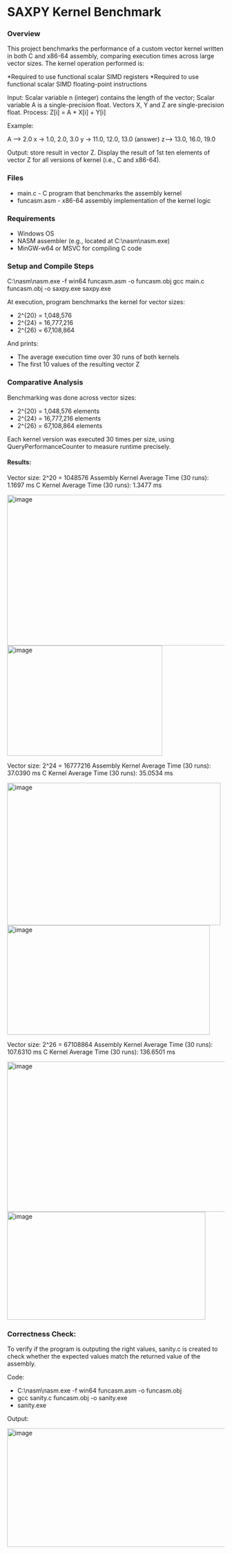 # SAXPY Kernel Benchmark

### Overview
This project benchmarks the performance of a custom vector kernel written in both C and x86-64 assembly, comparing execution times across large vector sizes. The kernel operation performed is:

*Required to use functional scalar SIMD registers
*Required to use functional scalar SIMD floating-point instructions

Input: Scalar variable n (integer) contains the length of the vector;  Scalar variable A is a single-precision float. Vectors X, Y and Z are single-precision float.
Process: Z[i] = A * X[i] + Y[i]

Example:

A --> 2.0
x -> 1.0, 2.0, 3.0
y -> 11.0, 12.0, 13.0
(answer) z--> 13.0, 16.0, 19.0

Output: store result in vector Z.  Display the result of 1st ten elements of vector Z for all versions of kernel (i.e., C and x86-64).

### Files
- main.c - C program that benchmarks the assembly kernel
- funcasm.asm - x86-64 assembly implementation of the kernel logic

### Requirements
- Windows OS
- NASM assembler (e.g., located at C:\nasm\nasm.exe)
- MinGW-w64 or MSVC for compiling C code

### Setup and Compile Steps

C:\nasm\nasm.exe -f win64 funcasm.asm -o funcasm.obj
gcc main.c funcasm.obj -o saxpy.exe
saxpy.exe

At execution, program benchmarks the kernel for vector sizes:
- 2^{20} = 1,048,576
- 2^{24} = 16,777,216
- 2^{26} = 67,108,864
  
And prints:
- The average execution time over 30 runs of both kernels
- The first 10 values of the resulting vector Z

### Comparative Analysis
Benchmarking was done across vector sizes:
- 2^{20} = 1,048,576 elements
- 2^{24} = 16,777,216 elements
- 2^{26} = 67,108,864 elements

Each kernel version was executed 30 times per size, using QueryPerformanceCounter to measure runtime precisely.
#### Results:
Vector size: 2^20 = 1048576
Assembly Kernel Average Time (30 runs): 1.1697 ms
C Kernel Average Time        (30 runs): 1.3477 ms

<img width="567" height="348" alt="image" src="https://github.com/user-attachments/assets/77b3c6ce-21e3-4095-b73c-43a5cb1f9994" />

<img width="359" height="255" alt="image" src="https://github.com/user-attachments/assets/2313a547-d6ec-4a26-a90d-cf57b45049f8" />


Vector size: 2^24 = 16777216
Assembly Kernel Average Time (30 runs): 37.0390 ms
C Kernel Average Time        (30 runs): 35.0534 ms

<img width="494" height="329" alt="image" src="https://github.com/user-attachments/assets/aaed68a0-df33-49f5-96ef-352f19eb15c1" />

<img width="469" height="253" alt="image" src="https://github.com/user-attachments/assets/047400ee-d829-4eb9-8b28-9bf7eed19cce" />

Vector size: 2^26 = 67108864
Assembly Kernel Average Time (30 runs): 107.6310 ms
C Kernel Average Time        (30 runs): 136.6501 ms

<img width="587" height="347" alt="image" src="https://github.com/user-attachments/assets/429df714-30b0-4f82-a4c0-d314f631d710" />

<img width="459" height="249" alt="image" src="https://github.com/user-attachments/assets/0eb094b9-fecd-489c-9e80-c8606ede358e" />


### Correctness Check:
To verify if the program is outputing the right values, sanity.c is created to check whether the expected values match the returned value of the assembly.

Code:
- C:\nasm\nasm.exe -f win64 funcasm.asm -o funcasm.obj
- gcc sanity.c funcasm.obj -o sanity.exe
- sanity.exe

Output:


<img width="621" height="274" alt="image" src="https://github.com/user-attachments/assets/c91e48f4-d4e3-4c19-99a1-50b0568b0bd1" />


